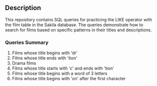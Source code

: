 ## Description
This repository contains SQL queries for practicing the LIKE operator with the film table in the Sakila database. The queries demonstrate how to search for films based on specific patterns in their titles and descriptions.

### Queries Summary
1. Films whose title begins with 'dr'
2. Films whose title ends with 'tion'
3. Drama films
4. Films whose title starts with 'c' and ends with 'tion'
5. Films whose title begins with a word of 3 letters
6. Films whose title begins with 'on' after the first character

